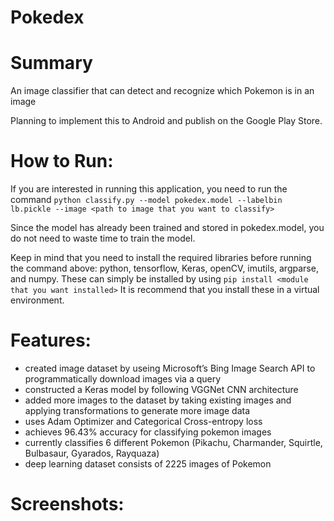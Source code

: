 # Pokedex

# Summary
An image classifier that can detect and recognize which Pokemon is in an image

Planning to implement this to Android and publish on the Google Play Store.

# How to Run:
If you are interested in running this application, you need to run the command 
`python classify.py --model pokedex.model --labelbin lb.pickle --image <path to image that you want to classify>`

Since the model has already been trained and stored in pokedex.model, you do not need to waste time to train the model.

Keep in mind that you need to install the required libraries before running the command above: python, tensorflow, Keras, openCV, imutils, argparse, and numpy. These can simply be installed by using `pip install <module that you want installed>`
It is recommend that you install these in a virtual environment.

# Features:
- created image dataset by useing Microsoft’s Bing Image Search API to programmatically download images via a query
- constructed a Keras model by following VGGNet CNN architecture
- added more images to the dataset by taking existing images and applying transformations to generate more image data
- uses Adam Optimizer and Categorical Cross-entropy loss
- achieves 96.43% accuracy for classifying pokemon images
- currently classifies 6 different Pokemon (Pikachu, Charmander, Squirtle, Bulbasaur, Gyarados, Rayquaza)
- deep learning dataset consists of 2225 images of Pokemon

# Screenshots:

